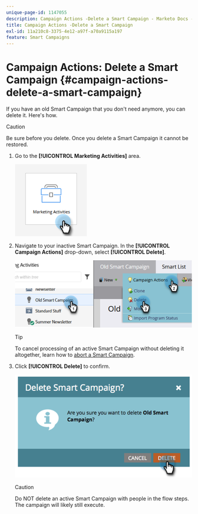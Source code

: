 ```yaml
---
unique-page-id: 1147055
description: Campaign Actions -Delete a Smart Campaign - Marketo Docs - Product Documentation
title: Campaign Actions -Delete a Smart Campaign
exl-id: 11a210c8-3375-4e12-a97f-a70a9115a197
feature: Smart Campaigns
---
```

# Campaign Actions: Delete a Smart Campaign {#campaign-actions-delete-a-smart-campaign}

If you have an old Smart Campaign that you don't need anymore, you can delete it. Here's how.

>[!CAUTION]
>
>Be sure before you delete. Once you delete a Smart Campaign it cannot be restored.

1. Go to the **[!UICONTROL Marketing Activities]** area.

   ![](assets/campaign-actions-delete-a-smart-campaign-1.png)

1. Navigate to your inactive Smart Campaign. In the **[!UICONTROL Campaign Actions]** drop-down, select **[!UICONTROL Delete]**.

   ![](assets/campaign-actions-delete-a-smart-campaign-2.png)

   >[!TIP]
   >
   >To cancel processing of an active Smart Campaign without deleting it altogether, learn how to [abort a Smart Campaign](/help/marketo/product-docs/core-marketo-concepts/smart-campaigns/using-smart-campaigns/abort-a-smart-campaign.md).

1. Click **[!UICONTROL Delete]** to confirm.

   ![](assets/campaign-actions-delete-a-smart-campaign-3.png)

   >[!CAUTION]
   >
   >Do NOT delete an active Smart Campaign with people in the flow steps. The campaign will likely still execute.
